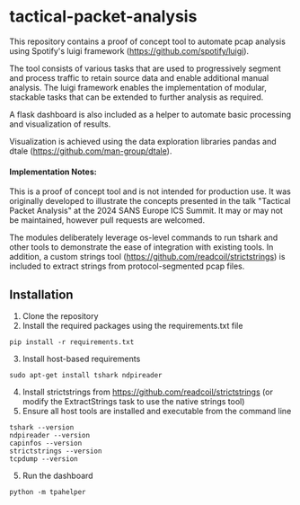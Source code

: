 # tactical-packet-analysis
This repository contains a proof of concept tool to automate pcap analysis using Spotify's luigi framework (https://github.com/spotify/luigi).

The tool consists of various tasks that are used to progressively segment and process traffic to retain source data and enable additional manual analysis. 
The luigi framework enables the implementation of modular, stackable tasks that can be extended to further analysis as required.

A flask dashboard is also included as a helper to automate basic processing and visualization of results.

Visualization is achieved using the data exploration libraries pandas and dtale (https://github.com/man-group/dtale).

#### Implementation Notes:
This is a proof of concept tool and is not intended for production use. It was originally developed to illustrate the concepts presented in the talk "Tactical Packet Analysis" at the 2024 SANS Europe ICS Summit. It may or may not be maintained, however pull requests are welcomed.

The modules deliberately leverage os-level commands to run tshark and other tools to demonstrate the ease of integration with existing tools. 
In addition, a custom strings tool (https://github.com/readcoil/strictstrings) is included to extract strings from protocol-segmented pcap files.

## Installation
1. Clone the repository
2. Install the required packages using the requirements.txt file
```
pip install -r requirements.txt
```
3. Install host-based requirements
```
sudo apt-get install tshark ndpireader
```
4. Install strictstrings from https://github.com/readcoil/strictstrings (or modify the ExtractStrings task to use the native strings tool)
4. Ensure all host tools are installed and executable from the command line
```
tshark --version
ndpireader --version
capinfos --version
strictstrings --version
tcpdump --version
```
5. Run the dashboard
```
python -m tpahelper
```

